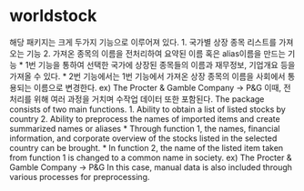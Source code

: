 # worldstock
해당 패키지는 크게 두가지 기능으로 이루어져 있다. 1. 국가별 상장 종목 리스트를 가져오는 기능 2. 가져온 종목의 이름을 전처리하여 요약된 이름 혹은 alias이름을 만드는 기능  * 1번 기능을 통하여 선택한 국가에 상장된 종목들의 이름과 재무정보, 기업개요 등을 가져올 수 있다. * 2번 기능에서는 1번 기능에서 가져온 상장 종목의 이름을 사회에서 통용되는 이름으로 변경한다.  ex) The Procter &amp; Gamble Company -> P&amp;G   이때, 전처리를 위해 여러 과정을 거치며 수작업 데이터 또한 포함된다.   The package consists of two main functions. 1. Ability to obtain a list of listed stocks by country 2. Ability to preprocess the names of imported items and create summarized names or aliases  * Through function 1, the names, financial information, and corporate overview of the stocks listed in the selected country can be brought. * In function 2, the name of the listed item taken from function 1 is changed to a common name in society. ex) The Procter &amp; Gamble Company -> P&amp;G In this case, manual data is also included through various processes for preprocessing.
